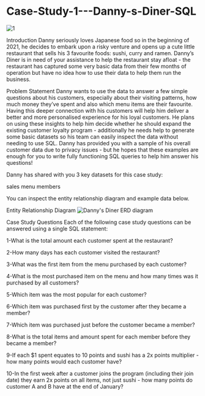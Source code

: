 # Case-Study-1---Danny-s-Diner-SQL
![1](https://user-images.githubusercontent.com/119277783/211076706-0632b282-2470-488a-b289-674633e46dac.png)

Introduction
Danny seriously loves Japanese food so in the beginning of 2021, he decides to embark upon a risky venture and opens up a cute little restaurant that sells his 3 favourite foods: sushi, curry and ramen.
Danny’s Diner is in need of your assistance to help the restaurant stay afloat - the restaurant has captured some very basic data from their few months of operation but have no idea how to use their data to help them run the business.

Problem Statement
Danny wants to use the data to answer a few simple questions about his customers, especially about their visiting patterns, how much money they’ve spent and also which menu items are their favourite. Having this deeper connection with his customers will help him deliver a better and more personalised experience for his loyal customers.
He plans on using these insights to help him decide whether he should expand the existing customer loyalty program - additionally he needs help to generate some basic datasets so his team can easily inspect the data without needing to use SQL.
Danny has provided you with a sample of his overall customer data due to privacy issues - but he hopes that these examples are enough for you to write fully functioning SQL queries to help him answer his questions!

Danny has shared with you 3 key datasets for this case study:

sales
menu
members

You can inspect the entity relationship diagram and example data below.


Entity Relationship Diagram
![Danny's Diner ERD diagram](https://user-images.githubusercontent.com/119277783/211077155-3d2702a7-9c81-441b-97c5-07eda2422660.png)


Case Study Questions
Each of the following case study questions can be answered using a single SQL statement:

1-What is the total amount each customer spent at the restaurant?

2-How many days has each customer visited the restaurant?

3-What was the first item from the menu purchased by each customer?

4-What is the most purchased item on the menu and how many times was it purchased by all customers?

5-Which item was the most popular for each customer?

6-Which item was purchased first by the customer after they became a member?

7-Which item was purchased just before the customer became a member?

8-What is the total items and amount spent for each member before they became a member?

9-If each $1 spent equates to 10 points and sushi has a 2x points multiplier - how many points would each customer have?

10-In the first week after a customer joins the program (including their join date) they earn 2x points on all items, not just sushi - how many points do customer A and B have at the end of January?
